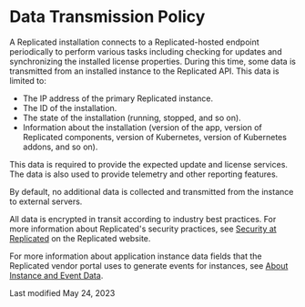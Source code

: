 # Data Transmission Policy

A Replicated installation connects to a Replicated-hosted endpoint periodically to perform various tasks including checking for updates and synchronizing the installed license properties. During this time, some data is transmitted from an installed instance to the Replicated API. This data is limited to:

- The IP address of the primary Replicated instance.
- The ID of the installation.
- The state of the installation (running, stopped, and so on).
- Information about the installation (version of the app, version of Replicated components, version of Kubernetes, version of Kubernetes addons, and so on).

This data is required to provide the expected update and license services. The data is also used to provide telemetry and other reporting features.

By default, no additional data is collected and transmitted from the instance to external servers.

All data is encrypted in transit according to industry best practices. For more information about Replicated's security practices, see [Security at Replicated](https://www.replicated.com/security/) on the Replicated website.

For more information about application instance data fields that the Replicated vendor portal uses to generate events for instances, see [About Instance and Event Data](/vendor/instance-insights-event-data).

Last modified May 24, 2023
